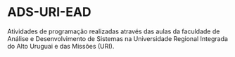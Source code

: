 # ADS-URI-EAD
Atividades de programação realizadas através das aulas da faculdade de Análise e Desenvolvimento de Sistemas na Universidade Regional Integrada do Alto Uruguai e das Missões (URI).
